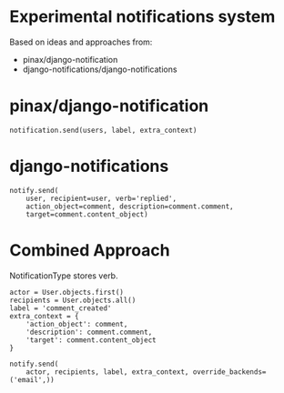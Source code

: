 # Experimental notifications system

Based on ideas and approaches from:
- pinax/django-notification
- django-notifications/django-notifications

# pinax/django-notification
```
notification.send(users, label, extra_context)
```

# django-notifications
```
notify.send(
	user, recipient=user, verb='replied',
	action_object=comment, description=comment.comment,
	target=comment.content_object)
```


# Combined Approach
NotificationType stores verb.

```
actor = User.objects.first()
recipients = User.objects.all()
label = 'comment_created'
extra_context = {
	'action_object': comment,
	'description': comment.comment,
	'target': comment.content_object
}

notify.send(
	actor, recipients, label, extra_context, override_backends=('email',))
```